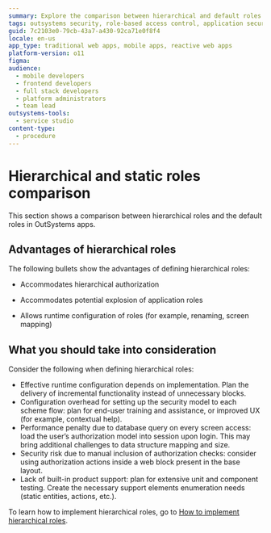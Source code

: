 ```yaml
---
summary: Explore the comparison between hierarchical and default roles in OutSystems 11 (O11), highlighting advantages and implementation considerations.
tags: outsystems security, role-based access control, application security, web application development, outsystems best practices
guid: 7c2103e0-79cb-43a7-a430-92ca71e0f8f4
locale: en-us
app_type: traditional web apps, mobile apps, reactive web apps
platform-version: o11
figma:
audience:
  - mobile developers
  - frontend developers
  - full stack developers
  - platform administrators
  - team lead
outsystems-tools:
  - service studio
content-type:
  - procedure
---
```


# Hierarchical and static roles comparison

This section shows a comparison between hierarchical roles and the default roles in OutSystems apps.

## Advantages of hierarchical roles

The following bullets show the advantages of defining hierarchical roles:

* Accommodates hierarchical authorization 

* Accommodates potential explosion of application roles

* Allows runtime configuration of roles (for example, renaming, screen mapping)

## What you should take into consideration

Consider the following when defining hierarchical roles:

* Effective runtime configuration depends on implementation. Plan the delivery of incremental functionality instead of unnecessary blocks.
* Configuration overhead for setting up the security model to each scheme flow: plan for end-user training and assistance, or improved UX (for example, contextual help).
* Performance penalty due to database query on every screen access: load the user’s authorization model into session upon login. This may bring additional challenges to data structure mapping and size.
* Security risk due to manual inclusion of authorization checks: consider using authorization actions inside a web block present in the base layout.
* Lack of built-in product support: plan for extensive unit and component testing. Create the necessary support elements enumeration needs (static entities, actions, etc.).


To learn how to implement hierarchical roles, go to [How to implement hierarchical roles](hands-on.md).